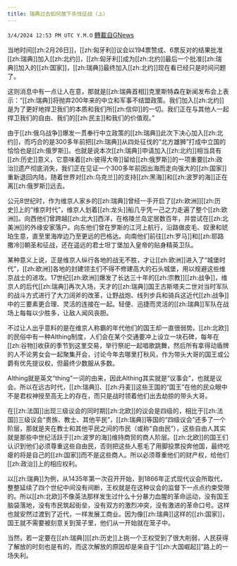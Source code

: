 ```yaml
---
title: 瑞典过去如何放下杀伐征战（上）
---
```

`3/4/2024 12:53 PM UTC Y.M.O` [轉載自GNews](https://gnews.org/articles/2363657)

当地时间[[zh:2月26日]]，[[zh:匈牙利]]议会以194票赞成、6票反对的结果批准[[zh:瑞典]]加入[[zh:北约]]，[[zh:匈牙利]]成为[[zh:北约]]最后一个批准[[zh:瑞典]]加入的[[zh:国家]]，[[zh:瑞典]]最终加入[[zh:北约]]现在看已经只是时间问题了。

这则消息中有一点让人在意，那就是[[zh:瑞典首相]]克里斯特森在新闻发布会上表示：“[[zh:瑞典]]将抛弃200年来的中立和军事不结盟政策。我们加入[[zh:北约]]是为了更好地捍卫我们的本质和我们所[[zh:信仰]]的一切。我们正在与其他人一起捍卫我们的自由、我们的[[zh:民主]]和我们的价值观。”

由于[[zh:俄乌战争]]爆发一贯奉行中立政策的[[zh:瑞典]]此次下决心加入[[zh:北约]]，而巧合的是300多年前把[[zh:瑞典]]从四处征伐的“北方雄狮”打成中立国的恰恰也是[[zh:俄罗斯]]。也就是说本次[[zh:瑞典]]申请加入[[zh:北约]]相当具有[[zh:历史]]意义，它意味着[[zh:彼得大帝]]留给[[zh:俄罗斯]]的一项重要[[zh:政治]]遗产彻底消失，我们正在见证一个300多年前因出海而走向强大的[[zh:国家]]重新退回内陆，随着世界对[[zh:乌克兰]]的支持[[zh:黑海]]和[[zh:波罗的海]]正在离[[zh:俄罗斯]]远去。

公元8世纪时，作为维京人家乡的[[zh:瑞典]]曾经一手开启了[[zh:欧洲]][[zh:历史]]上的“维京时代”，维京人划着[[zh:龙头]]船几乎凭一己之力走遍了整个[[zh:欧洲]]。向西他们曾跨越[[zh:北大]]西洋，在格陵兰岛定居数百年，并尝试在[[zh:北美洲]]的外缘安家落户。向东他们曾在罗斯的江河上航行，沿路做皮毛、奴隶和琥珀生意，直至里海岸边乃至更远的巴格达。向南他们前往[[zh:罗马]]和[[zh:耶路撒冷]]朝圣和征战，还在遥远的君士坦丁堡加入皇帝的贴身精英卫队。

某种意义上说，正是维京人纵行各地的战无不胜，才让[[zh:欧洲]]进入了“城堡时代”，[[zh:欧洲]]各地的封建领主们不得不修建高大的石头城堡，用以规避这些维京战士的进攻。17世纪[[zh:欧洲]]爆发了长达三十年的[[zh:宗教]][[zh:战争]]，维京人的后代[[zh:瑞典]]再次入场，天才的[[zh:瑞典]]国王古斯塔夫二世对当时军队的战斗方式进行了大刀阔斧的改革，让野战炮、线列步兵和骑兵这近代[[zh:战争]]中的三要素更合理、灵活的连接在一起。轻便、迅捷而灵活的[[zh:瑞典]]军队在战场上每每以少胜多，让敌人闻风丧胆。

不过让人出乎意料的是在维京人称霸的年代他们的国王却一直很弱势。[[zh:北欧]]的民俗中有一种Althing制度，人们会在某个交通要冲上设立一块石碑，每年在[[zh:谷物]]收获的季节到这里交易，举行祭祀一起唱歌跳舞，然后所有拿得动盾牌的人不论男女会一起聚集开会，讨论今年去哪里打秋风，作为带头大哥的国王或公爵有优先提议权，但最终少数服从多数。

Althing就是英文“thing”一词的由来，因此Althing其实就是“议事会”，也就是议会。所以在远古时代，[[zh:瑞典]]、[[zh:丹麦]]这些王国的“国王”在他的民众眼中不是君权神授至高无上的存在，而只是战时领着他们出去劫掠的带头大哥。

在[[zh:法国]]出现三级议会的同时期[[zh:北欧]]的议会是四级的，相比于[[zh:法国]]三级议会“贵族、教士、其他平民”，[[zh:瑞典]]等国的“四级议会”还多了一个阶层，那就是夹在教士和其他平民之间的市民（或称“自由民”），这些自由人其实就是那些中世纪活跃于[[zh:波罗的海]]维持商贸的商人阶层。[[zh:北欧]]的国王们认识到他们必须尊重这些自由民，否则把这些人惹毛了用脚投票投奔他国，最终吃瘪的将是自己的[[zh:国家]]而不是这些商人。所以必须尊重他们的财产权，给他们[[zh:政治]]上的相应权利。

以[[zh:瑞典]]为例，从1435年第一次召开开始，到1866年正式现代议会所取代，整整延续了四个世纪中间没有间断，王权就是在这种议会的监督下一点点约束受限的。所以[[zh:北欧]]不像英法那样发生过什么十分暴力血腥的革命运动，没有国王脑袋落地，没有市民筑起街垒，没有双方的激烈冲突，没有激进的革命口号。这样也就安然过渡到了近代，一样发展工商业。因为像[[zh:瑞典]]这样的[[zh:国家]]，国王就不需要被刻意关到笼子里，他们从一开始就在笼子中。

当然，若一定要在[[zh:瑞典]][[zh:历史]]上挑一个王权受到了很大削弱，人民获得了解放的时刻也是有的，而这次解放的原因却是来自于“[[zh:大国崛起]]”路上的一场失利。
